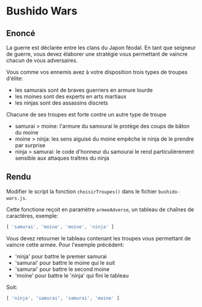 # Bushido Wars

## Enoncé

La guerre est déclarée entre les clans du Japon féodal. En tant que seigneur de guerre, vous devez élaborer une stratégie vous permettant de vaincre chacun de vous adversaires.

Vous comme vos ennemis avez à votre disposition trois types de troupes d'élite:

- les samurais sont de braves guerriers en armure lourde
- les moines sont des experts en arts martiaux
- les ninjas sont des assassins discrets

Chacune de ses troupes est forte contre un autre type de troupe

- samurai > moine: l'armure du samourai le protège des coups de bâton du moine
- moine > ninja: les sens aiguisé du moine empêche le ninja de le prendre par surprise
- ninja > samurai: le code d'honneur du samourai le rend particulièrement sensible aux attaques traîtres du ninja

## Rendu

Modifier le script la fonction `choisirTroupes()` dans le fichier `bushido-wars.js`.

Cette fonctione reçoit en paramètre `armeeAdverse`, un tableau de chaînes de caractères, exemple:

```javascript
[ 'samurai', 'moine', 'moine', 'ninja' ]
```

Vous devez retourner le tableau contenant les troupes vous permettant de vaincre cette armée. Pour l'exemple précédent:

- 'ninja' pour battre le premier samurai
- 'samurai' pour battre le moine qui le suit
- 'samurai' pour battre le second moine
- 'moine' pour battre le 'ninja' qui fini le tableau

Soit:

```javascript
[ 'ninja', 'samurai', 'samurai', 'moine' ]
```